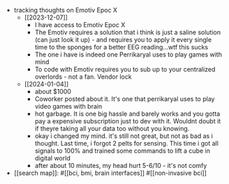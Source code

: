   * tracking thoughts on Emotiv Epoc X
    * [[2023-12-07]]
      * I have access to Emotiv Epoc X
      * The Emotiv requires a solution that i think is just a saline solution (can just look it up) - and requires you to apply it every single time to the sponges for a better EEG reading...wtf this sucks
      * The one i have is indeed one Perrikaryal uses to play games with mind
      * To code with Emotiv requires you to sub up to your centralized overlords - not a fan. Vendor lock
    * [[2024-01-04]]
      * about $1000
      * Coworker posted about it. It's one that perrikaryal uses to play video games with brain
      * hot garbage. It is one big hassle and barely works and you gotta pay a expensive subscription just to dev with it. Wouldnt doubt it if theyre taking all your data too without you knowing.
      * okay i changed my mind. it's still not great, but not as bad as i thought. Last time, i forgot 2 pelts for sensing. This time i got all signals to 100% and trained some commands to lift a cube in digital world
      * after about 10 minutes, my head hurt 5-6/10 - it's not comfy
  * [[search map]]: #[[bci, bmi, brain interfaces]] #[[non-invasive bci]]